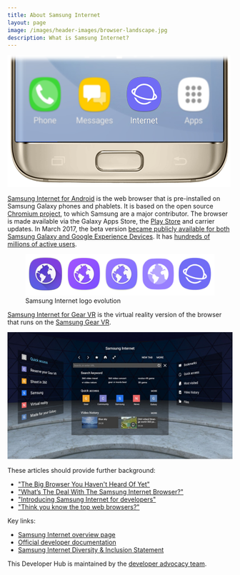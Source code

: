 ```yaml
---
title: About Samsung Internet
layout: page
image: /images/header-images/browser-landscape.jpg
description: What is Samsung Internet?
---
```


![Samsung Internet icon on homescreen](/images/samsung-internet-phone-blur-5_4.png)

[Samsung Internet for Android](http://developer.samsung.com/internet#android-overview) is the web browser that is pre-installed on Samsung Galaxy phones and phablets.
It is based on the open source [Chromium project](https://www.chromium.org/), to which Samsung are a major contributor.
The browser is made available via the Galaxy Apps Store, the [Play Store](https://play.google.com/store/apps/details?id=com.sec.android.app.sbrowser) and carrier updates.
In March 2017, the beta version [became publicly available for both Samsung Galaxy and Google Experience Devices](https://medium.com/samsung-internet-dev/samsung-internet-beta-now-available-without-sign-up-e0d5d4010838).
It has [hundreds of millions of active users](https://www.smashingmagazine.com/2016/10/whats-the-deal-with-the-samsung-internet-browser/#market-shares).

<figure>
  <img src="/images/samsung-internet-logos-5_4.png" alt="Samsung Internet logos">
  <figcaption>Samsung Internet logo evolution</figcaption>
</figure>

[Samsung Internet for Gear VR](http://developer.samsung.com/internet#gearvr-overview) is the virtual reality version of the browser that runs on the [Samsung Gear VR](http://www.samsung.com/global/galaxy/gear-vr/). 

![Samsung Internet for Gear VR](/images/samsung-internet-gear-vr.jpg)

These articles should provide further background:

* ["The Big Browser You Haven't Heard Of Yet"](https://medium.com/@torgo/the-big-browser-you-haven-t-heard-of-yet-481a1b48517b)
* ["What’s The Deal With The Samsung Internet Browser?"](https://www.smashingmagazine.com/2016/10/whats-the-deal-with-the-samsung-internet-browser/)
* ["Introducing Samsung Internet for developers"](https://medium.com/samsung-internet-dev/introducing-samsung-internet-for-developers-6c3a3be42f72)
* ["Think you know the top web browsers?"](https://medium.com/samsung-internet-dev/think-you-know-the-top-web-browsers-458a0a070175)

Key links:

* [Samsung Internet overview page](http://www.samsung.com/global/galaxy/apps/samsung-internet/)
* [Official developer documentation](http://developer.samsung.com/internet)
* [Samsung Internet Diversity & Inclusion Statement](http://developer.samsung.com/diversity-inclusion-statement)

This Developer Hub is maintained by the [developer advocacy team](/team).